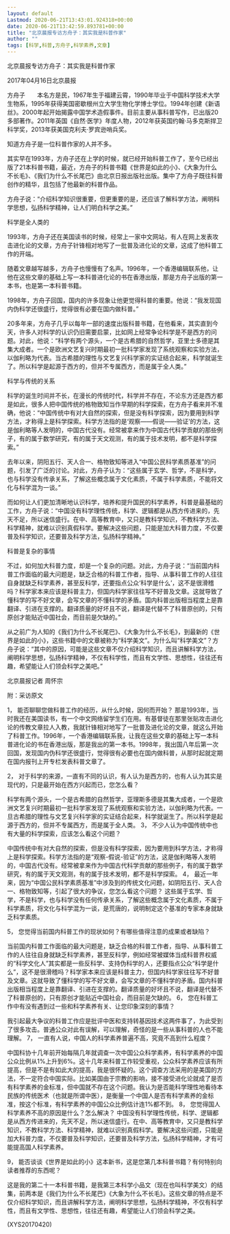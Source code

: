 ```yaml
---
layout: default
Lastmod: 2020-06-21T13:43:01.924318+00:00
date: 2020-06-21T13:42:59.893781+00:00
title: "北京晨报专访方舟子：其实我是科普作家"
author: ""
tags: [科学,科普,方舟子,科学素养,文章]
---
```


北京晨报专访方舟子：其实我是科普作家

2017年04月16日北京晨报

方舟子　　本名方是民，1967年生于福建云霄，1990年毕业于中国科学技术大学生物系，1995年获得美国密歇根州立大学生物化学博士学位。1994年创建《新语丝》。2000年起开始揭露中国学术造假事件。目前主要从事科普写作，已出版20多部著作。2011年英国《自然·医学》年度人物，2012年获英国约翰·马多克斯捍卫科学奖，2013年获美国克利夫·罗宾逊哨兵奖。

知道方舟子是一位科普作家的人并不多。

其实早在1993年，方舟子还在上学的时候，就已经开始科普工作了，至今已经出版了21本科普书籍，最近，方舟子的科普书籍《世界是如此的小》、《大象为什么不长毛》、《我们为什么不长尾巴》由北京日报出版社出版。集中了方舟子既往科普创作的精华，且包括了他最新的科普作品。

方舟子说：“介绍科学知识很重要，但更重要的是，还应该了解科学方法，阐明科学思想，弘扬科学精神，让人们明白科学之美。”

科学是全人类的

1993年，方舟子还在美国读书的时候，经常上一家中文网站，有人在网上发表攻击进化论的文章，方舟子针锋相对地写了一批普及进化论的文章，这成了他科普工作的开端。

随着文章越写越多，方舟子也慢慢有了名声。1996年，一个香港编辑联系他，让他在这些文章的基础上写一本科普进化论的书在香港出版，那是方舟子出版的第一本书，也是第一本科普书籍。

1998年，方舟子回国，国内的许多现象让他更觉得科普的重要。他说：“我发现国内伪科学还很盛行，觉得很有必要在国内做科普。”

20多年来，方舟子几乎以每年一部的速度出版科普书籍，在他看来，其实直到今天，许多人对科学的认识仍旧需要启蒙，比如网上经常争论科学是不是西方的问题。对此，他说：“科学有两个源头，一个是古希腊的自然哲学，亚里士多德是其集大成者。一个是欧洲文艺复兴时期最初一批科学家发现了系统观察和实验方法，以伽利略为代表。当古希腊的理性与文艺复兴科学家的实证结合起来，科学就诞生了。所以科学是起源于西方的，但并不专属西方，而是属于全人类。”

科学与传统的关系

科学的诞生时间并不长，在漫长的传统时代，科学并不存在，不论东方还是西方都是如此，很多人把中国传统的格物致知当作早期的科学探索，在方舟子看来并不准确，他说：“中国传统中有对大自然的探索，但是没有科学探索，因为要用到科学方法，才称得上是科学探索。科学方法指的是‘观察——假说——验证’的方法，这是伽利略等人发明的，中国古代没有。经常被拿来作为中国古代科学贡献的那些例子，有的属于数学研究，有的属于天文观测，有的属于技术发明，都不是科学探索。”

去年以来，阴阳五行、天人合一、格物致知等进入“中国公民科学素质基准”的问题，引发了广泛的讨论。对此，方舟子认为：“这些属于玄学、哲学，不是科学，也与科学没有传承关系，了解这些概念属于文化素质，不属于科学素质，不能将文化与科学混为一谈。”

而如何让人们更加清晰地认识科学，培养和提升国民的科学素养，科普是最基础的工作，方舟子说：“中国没有科学理性传统，科学、逻辑都是从西方传进来的，先天不足，所以迷信盛行。在中、高等教育中，又只是教科学知识，不教科学方法、科学精神，就难以识别真假科学。要解决这些问题，只能是加大科普力度，不仅要普及科学知识，还要普及科学方法，弘扬科学精神。”

科普是复杂的事情

不过，如何加大科普力度，却是一个复杂的问题。对此，方舟子说：“当前国内科普工作面临的最大问题是，缺乏合格的科普工作者，指导、从事科普工作的人往往自身就缺乏科学素养，甚至反科学，还要指点公众‘科学是什么’，这不是很滑稽吗？科学家本来应该是科普主力，但国内科学家往往写不好普及文章。这就导致了懂科学的写不好文章，会写文章的不懂科学的矛盾。国内科普出版相当程度上是靠翻译、引进在支撑的。翻译质量的好坏且不说，翻译是代替不了科普原创的，只有原创才能贴近中国社会，而目前是欠缺的。”

从之前广为人知的《我们为什么不长尾巴》、《大象为什么不长毛》，到最新的《世界是如此的小》，这些书籍中的文章被称为“科学美文”。为什么叫“科学美文”？方舟子说：“其中的原因，可能是这些文章不仅介绍科学知识，而且讲解科学方法，阐明科学思想，弘扬科学精神，不仅有科学性，而且有文学性、思想性，往往还有趣，希望能让人们领会科学之美吧。”

北京晨报记者 周怀宗

附：采访原文

1，  能否聊聊您做科普工作的经历，从什么时候，因何而开始？ 那是1993年，当时我还在美国读书，有一个中文网络留学生们在用。有基督徒在那里张贴攻击进化论的传教文章拉人入教，我就针锋相对地写了一批普及进化论的文章，就这么开始了科普工作。1996年，一个香港编辑联系我，让我在这些文章的基础上写一本科普进化论的书在香港出版，那是我出的第一本书。1998年，我出国八年后第一次回国，发现国内伪科学还很盛行，觉得很有必要也在国内做科普，从那时起就定期在国内报刊上开专栏发表科普文章了。

2，  对于科学的来源，一直有不同的认识，有人认为是西方的，也有人认为其实是现代的，只是最开始在西方兴起而已，您怎么看？

科学有两个源头，一个是古希腊的自然哲学，亚理斯多德是其集大成者，一个是欧洲文艺复兴时期最初一批科学家发现了系统观察和实验方法，以伽利略为代表。一旦古希腊的理性与文艺复兴科学家的实证结合起来，科学就诞生了。所以科学是起源于西方的，但并不专属西方，而是属于全人类。 3，  不少人认为中国传统中也有大量的科学探索，应该怎么看这个问题？

中国传统中有对大自然的探索，但是没有科学探索，因为要用到科学方法，才称得上是科学探索。科学方法指的是“观察-假说-验证”的方法，这是伽利略等人发明的，中国古代没有。经常被拿来作为中国古代科学贡献的那些例子，有的属于数学研究，有的属于天文观测，有的属于技术发明，都不是科学探索。 4，  最近一年来，因为“中国公民科学素质基准”中涉及到的传统文化问题，如阴阳五行、天人合一、格物致知等，引起了很大的争议，您怎么看这个问题？ 这些属于玄学、哲学，不是科学，也与科学没有任何传承关系，了解这些概念属于文化素质，不属于科学素质，将文化与科学混为一谈，是荒唐的，说明制定这个基准的专家本身就缺乏科学素质。

5，  您觉得当前国内科普工作的现状如何？有哪些值得注意的成果或者缺陷？

当前国内科普工作面临的最大问题是，缺乏合格的科普工作者，指导、从事科普工作的人往往自身就缺乏科学素养，甚至反科学，例如经常被媒体当成科普界权威的“科学文化人”其实都是一些反科学、支持伪科学的人，还要指点公众“科学是什么”，这不是很滑稽吗？科学家本来应该是科普主力，但国内科学家往往写不好普及文章。这就导致了懂科学的写不好文章，会写文章的不懂科学的矛盾。国内科普出版相当程度上是靠翻译、引进在支撑的。翻译质量的好坏且不说，翻译是代替不了科普原创的，只有原创才能贴近中国社会，而目前是欠缺的。 6，  您在科普工作中有没有遇到过一些和科学素养有关、让您印象深刻的事情？

我引起最大争议的科普工作应是批评中医和支持转基因技术这两件事了，为此受到了很多攻击。普通公众对此有误解，可以理解，奇怪的是一些从事科普的人也不能理解。 7，  一直有人说，中国人的科学素养普遍不高，究竟不高到什么程度？

中国科协十几年前开始每隔几年就调查一次中国公众科学素养，有科学素养的中国公众比例从1%上升到6%。这十几年来科普工作较受重视，公众科学素养应该有所提高，但是不是有如此大的提高，我是很怀疑的。这个调查方法采用的是美国的方法，不一定符合中国实际。比如美国由于宗教的影响，接不接受进化论就成了是否有科学素养的金标准，但中国就不存在这个问题。我认为是否能科学理性地看待本民族的传统医术（也就是所谓中医），是衡量一个中国人是否有科学素养的金标准，按这个标准，有科学素养的中国公众比例估计连1%都不到。 8，  您觉得国人科学素养不高的原因是什么？怎么解决？ 中国没有科学理性传统，科学、逻辑都是从西方传进来的，先天不足，所以迷信盛行。在中、高等教育中，又只是教科学知识，不教科学方法、科学精神，就难以识别真假科学。要解决这些问题，只能是加大科普力度，不仅要普及科学知识，还要普及科学方法，弘扬科学精神，才有可能提高国人科学素养。

9，  能否谈谈《世界是如此的小》这本新书，这是您第几本科普书籍？有何特别向读者推荐的东西呢？

这是我的第二十一本科普书籍，是我第三本科学小品文（现在也叫科学美文）的结集，前两本是《我们为什么不长尾巴》《大象为什么不长毛》。这些文章的特点是不仅介绍科学知识，而且讲解科学方法，阐明科学思想，弘扬科学精神，不仅有科学性，而且有文学性、思想性，往往还有趣，希望能让人们领会科学之美。

(XYS20170420)

